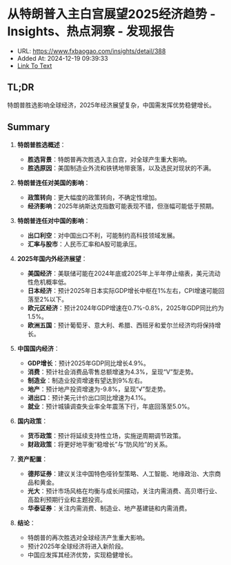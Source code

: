 # 从特朗普入主白宫展望2025经济趋势 - Insights、热点洞察 - 发现报告
- URL: https://www.fxbaogao.com/insights/detail/388
- Added At: 2024-12-19 09:39:33
- [Link To Text](2024-12-19-从特朗普入主白宫展望2025经济趋势---insights、热点洞察---发现报告_raw.md)

## TL;DR
特朗普胜选影响全球经济，2025年经济展望复杂，中国需发挥优势稳健增长。

## Summary
1. **特朗普胜选概述**：
   - **胜选背景**：特朗普再次胜选入主白宫，对全球产生重大影响。
   - **胜选原因**：美国制造业外流和铁锈地带衰落，以及选民对现状的不满。

2. **特朗普连任对美国的影响**：
   - **政策转向**：更大幅度的政策转向，不确定性增加。
   - **经济影响**：2025年纳斯达克指数可能表现不错，但涨幅可能低于预期。

3. **特朗普连任对中国的影响**：
   - **出口利空**：对中国出口不利，可能制约高科技领域发展。
   - **汇率与股市**：人民币汇率和A股可能承压。

4. **2025年国内外经济展望**：
   - **美国经济**：美联储可能在2024年底或2025年上半年停止缩表，美元流动性危机概率低。
   - **日本经济**：预计2025年日本实际GDP增长中枢在1%左右，CPI增速可能回落至2%以下。
   - **欧元区经济**：预计2024年GDP增速在0.7%-0.8%，2025年GDP同比约为1.5%。
   - **欧洲五国**：预计葡萄牙、意大利、希腊、西班牙和爱尔兰经济均将保持增长。

5. **中国国内经济**：
   - **GDP增长**：预计2025年GDP同比增长4.9%。
   - **消费**：预计社会消费品零售总额增速为4.3%，呈现“V”型走势。
   - **制造业**：制造业投资增速有望达到9%左右。
   - **地产**：预计地产投资增速为-9.8%，呈现“√”型走势。
   - **进出口**：预计美元计价出口同比增速为4.1%。
   - **就业**：预计城镇调查失业率全年震荡下行，年底回落至5.0%。

6. **国内政策**：
   - **货币政策**：预计将延续支持性立场，实施逆周期调节政策。
   - **财政政策**：将更好地平衡“稳增长”与“防风险”的关系。

7. **资产配置**：
   - **德邦证券**：建议关注中国特色哑铃型策略、人工智能、地缘政治、大宗商品和黄金。
   - **光大**：预计市场风格在均衡与成长间摆动，关注内需消费、高贝塔行业、高盈利预期行业和主题投资。
   - **华泰证券**：关注内需消费、制造业、地产基建链和内需消费。

8. **结论**：
   - 特朗普的再次胜选对全球经济产生重大影响。
   - 预计2025年全球经济将进入新阶段。
   - 中国应发挥其经济优势，实现稳健增长。
